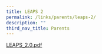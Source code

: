 ```yaml
---
title: LEAPS 2
permalink: /links/parents/leaps-2/
description: ""
third_nav_title: Parents
---
```

[LEAPS_2.0.pdf](/files/LEAPS_2.pdf)